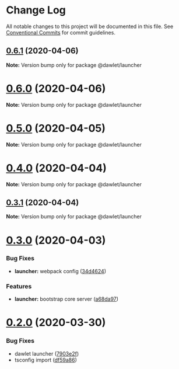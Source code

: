 # Change Log

All notable changes to this project will be documented in this file.
See [Conventional Commits](https://conventionalcommits.org) for commit guidelines.

## [0.6.1](https://github.com/dawlet-team/dawlet-poc/compare/v0.6.0...v0.6.1) (2020-04-06)

**Note:** Version bump only for package @dawlet/launcher





# [0.6.0](https://github.com/dawlet-team/dawlet-poc/compare/v0.5.0...v0.6.0) (2020-04-06)

**Note:** Version bump only for package @dawlet/launcher





# [0.5.0](https://github.com/dawlet-team/dawlet-poc/compare/v0.4.0...v0.5.0) (2020-04-05)

**Note:** Version bump only for package @dawlet/launcher





# [0.4.0](https://github.com/dawlet-team/dawlet-poc/compare/v0.3.1...v0.4.0) (2020-04-04)

**Note:** Version bump only for package @dawlet/launcher





## [0.3.1](https://github.com/dawlet-team/dawlet-poc/compare/v0.3.0...v0.3.1) (2020-04-04)

**Note:** Version bump only for package @dawlet/launcher





# [0.3.0](https://github.com/dawlet-team/dawlet-poc/compare/v0.2.0...v0.3.0) (2020-04-03)


### Bug Fixes

* **launcher:** webpack config ([34d4624](https://github.com/dawlet-team/dawlet-poc/commit/34d46245d2938c5a3cab8a9b012bf4fd94edb160))


### Features

* **launcher:** bootstrap core server ([a68da97](https://github.com/dawlet-team/dawlet-poc/commit/a68da97eff3b833426735929f858b91c12a70f95))





# [0.2.0](https://github.com/dawlet-team/dawlet-poc/compare/v0.1.0...v0.2.0) (2020-03-30)


### Bug Fixes

* dawlet launcher ([7903e2f](https://github.com/dawlet-team/dawlet-poc/commit/7903e2fefac8133858d491b9009f93d33649dd38))
* tsconfig import ([df59a86](https://github.com/dawlet-team/dawlet-poc/commit/df59a861a45d9a7b87896bb1440a55945677ea57))
